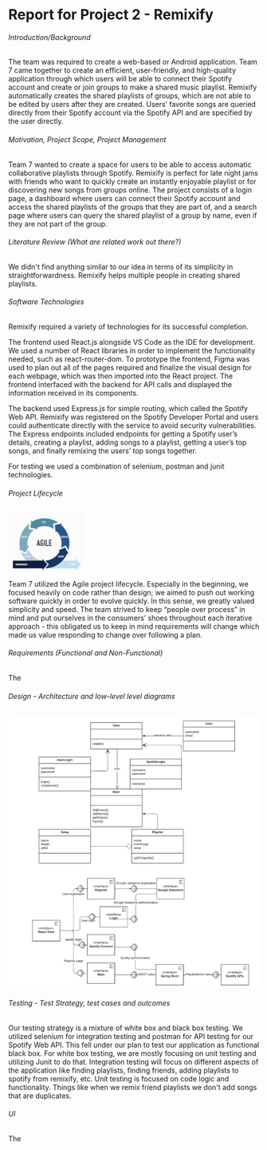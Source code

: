 # Report for Project 2 - Remixify
###### Introduction/Background 
The team was required to create a web-based or Android application. Team 7 came together to create an efficient, user-friendly, and high-quality application through which users will be able to connect their Spotify account and create or join groups to make a shared music playlist. Remixify automatically creates the shared playlists of groups, which are not able to be edited by users after they are created. Users’ favorite songs are queried directly from their Spotify account via the Spotify API and are specified by the user directly.

###### Motivation, Project Scope, Project Management 
Team 7 wanted to create a space for users to be able to access automatic collaborative playlists through Spotify. Remixify is perfect for late night jams with friends who want to quickly create an instantly enjoyable playlist or for discovering new songs from groups online. The project consists of a login page, a dashboard where users can connect their Spotify account and access the shared playlists of the groups that they are part of, and a search page where users can query the shared playlist of a group by name, even if they are not part of the group. 

###### Literature Review (What are related work out there?) 
We didn't find anything similar to our idea in terms of its simplicity in straightforwardness. Remixify helps multiple people in creating shared playlists.

###### Software Technologies 
Remixify required a variety of technologies for its successful completion. 

The frontend used React.js alongside VS Code as the IDE for development. We used a number of React libraries in order to implement the functionality needed, such as react-router-dom. To prototype the frontend, Figma was used to plan out all of the pages required and finalize the visual design for each webpage, which was then imported into the React project. The frontend interfaced with the backend for API calls and displayed the information received in its components.  

The backend used Express.js for simple routing, which called the Spotify Web API. Remixify was registered on the Spotify Developer Portal and users could authenticate directly with the service to avoid security vulnerabilities. The Express endpoints included endpoints for getting a Spotify user’s details, creating a playlist, adding songs to a playlist, getting a user’s top songs, and finally remixing the users’ top songs together. 

For testing we used a combination of selenium, postman and junit technologies. 

###### Project Lifecycle 
<img src="https://github.com/Quantumplated/quantumplated.github.io/blob/main/agile.jpg?raw=true" width=30% height=30%>

Team 7 utilized the Agile project lifecycle. Especially in the beginning, we focused heavily on code rather than design; we aimed to push out working software quickly in order to evolve quickly. In this sense, we greatly valued simplicity and speed. The team strived to keep “people over process” in mind and put ourselves in the consumers’ shoes throughout each iterative approach - this obligated us to keep in mind requirements will change which made us value responding to change over following a plan. 

###### Requirements (Functional and Non-Functional) 
The 

###### Design - Architecture and low-level level diagrams 
![alt text](https://github.com/Quantumplated/quantumplated.github.io/blob/main/diagrams.jpg?raw=true)

###### Testing - Test Strategy, test cases and outcomes 
Our testing strategy is a mixture of white box and black box testing. We utilized selenium for integration testing and postman for API testing for our Spotify Web API. 
This fell under our plan to test our application as functional black box. For white box testing, we are mostly focusing on unit testing and utilizing Junit to do that.
Integration testing will focus on different aspects of the application like finding playlists, finding friends, adding playlists to spotify from remixify, etc. Unit testing is focused on code logic and functionality. Things like when we remix friend playlists we don't add songs that are duplicates.

###### UI
The


